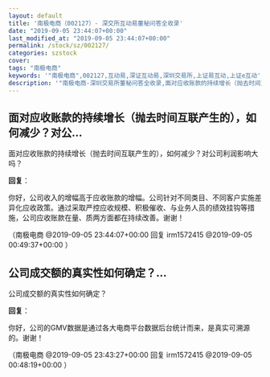 ```yaml
---
layout: default
title: '南极电商（002127）- 深交所互动易董秘问答全收录'
date: "2019-09-05 23:44:07+00:00"
last_modified_at: "2019-09-05 23:44:07+00:00"
permalink: /stock/sz/002127/
categories: szstock
cover: 
tags: "南极电商"
keywords: '"南极电商",002127,互动易,深证互动易,深圳交易所,上证易互动,上证e互动'
description: '"南极电商-深圳交易所董秘问答全收录,面对应收账款的持续增长（抛去时间互联产生的），如何减少？对公司利润影响大吗？"'
---
```


## 面对应收账款的持续增长（抛去时间互联产生的），如何减少？对公...

面对应收账款的持续增长（抛去时间互联产生的），如何减少？对公司利润影响大吗？

**回复**：

你好，公司收入的增幅高于应收账款的增幅。公司针对不同类目、不同客户实施差异化应收政策。通过采取严控应收规模、积极催收、与业务人员的绩效挂钩等措施，公司应收账款在量、质两方面都在持续改善。谢谢！ 

（南极电商  @2019-09-05 23:44:07+00:00 回复 irm1572415  @2019-09-05 00:49:37+00:00 ）

## 公司成交额的真实性如何确定？...

公司成交额的真实性如何确定？

**回复**：

你好，公司的GMV数据是通过各大电商平台数据后台统计而来，是真实可溯源的。谢谢！ 

（南极电商  @2019-09-05 23:43:27+00:00 回复 irm1572415  @2019-09-05 00:48:19+00:00 ）

